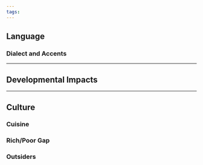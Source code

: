 ```yaml
---
tags:
---
```

## Language

### Dialect and Accents

---
## Developmental Impacts

---
## Culture

### Cuisine

### Rich/Poor Gap

### Outsiders

